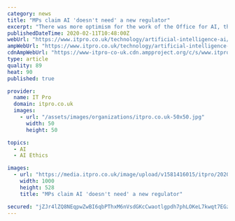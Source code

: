 ```yaml
---
category: news
title: "MPs claim AI 'doesn't need' a new regulator"
excerpt: "There was more optimism for the work of the Office for AI, the Alan Turing Institute, the Centre for Data Ethics and Innovation (CDEI), and the Information Commissioner's Office (ICO) which he said were all \"commendable\". But on transparency and data bias, he called for practical guidance and enforceable regulation. \"We conclude that the UK ..."
publishedDateTime: 2020-02-11T10:48:00Z
webUrl: "https://www.itpro.co.uk/technology/artificial-intelligence-ai/354744/mps-claim-ai-doesnt-need-a-new-regulator"
ampWebUrl: "https://www.itpro.co.uk/technology/artificial-intelligence-ai/354744/mps-claim-ai-doesnt-need-a-new-regulator?amp"
cdnAmpWebUrl: "https://www-itpro-co-uk.cdn.ampproject.org/c/s/www.itpro.co.uk/technology/artificial-intelligence-ai/354744/mps-claim-ai-doesnt-need-a-new-regulator?amp"
type: article
quality: 89
heat: 90
published: true

provider:
  name: IT Pro
  domain: itpro.co.uk
  images:
    - url: "/assets/images/organizations/itpro.co.uk-50x50.jpg"
      width: 50
      height: 50

topics:
  - AI
  - AI Ethics

images:
  - url: "https://media.itpro.co.uk/image/upload/v1581416015/itpro/2020/AiPublicSector.jpg"
    width: 1000
    height: 528
    title: "MPs claim AI 'doesn't need' a new regulator"

secured: "jZJr4lZQ8NEqpwZwBI6qbPThxM6nVsdGKcCwaotlgpdh7phLOKeL7kwqt7EGzBTxECOM5NwHt4JTyfAn/r5zi5x7CvGYvYvfL79F1YnFQwbsvgaK8cK1ipYDWw1e7cFfW/7U6SAjY9M/8oPT4GHQK9guva99qiq8E+CaK63cMexITquvNO++glT00mhgY5485gdevaj0f2OrePk2ZROj7qCuQ3/30HGVDOpJ4AUewxGwzBRXINoOgWcsuu7KHc+93RSxFFEbr0A5Tg+cY1+B7ILx7fR6q/ivnnGgvhGiOOOYhiv4iTwkMYUM/7jfCcxkVsYLDrd6fswTLbi1JM/Mhf3bw9HKFlpeCgtpFd7moZ6fPeGBGeUSaakFEFpbE0tws+Sd8agEKvDYc/VbD2fZiVduz/S4sBmCiYRAix63JPPUfvK/xgdCkYzO//cpqFyzX2QrgDwlryHJX9RPIMuVSyGZhLIxaRGI30Y6WYbbdDg=;wi6TyO/A1VW7faKw7y+70A=="
---
```



